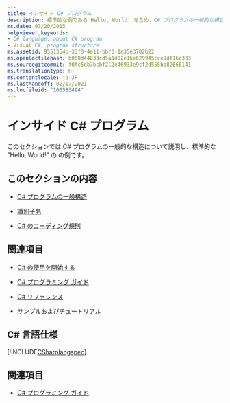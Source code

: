 ```yaml
---
title: インサイド C# プログラム
description: 標準的な例である Hello, World! を含め、C# プログラムの一般的な構造を理解するには、このリソースを使用します。
ms.date: 07/20/2015
helpviewer_keywords:
- C# language, about C# program
- Visual C#, program structure
ms.assetid: 9551354b-33f0-4e11-bbf0-1a35e3702b22
ms.openlocfilehash: b060d44833cd5a1d02e16e629945cce9df16d333
ms.sourcegitcommit: f0fc5db7bcbf212e46933e9cf2d555bb82666141
ms.translationtype: HT
ms.contentlocale: ja-JP
ms.lasthandoff: 02/17/2021
ms.locfileid: "100583494"
---
```

# <a name="inside-a-c-program"></a>インサイド C# プログラム

このセクションでは C# プログラムの一般的な構造について説明し、標準的な "Hello, World!" の の例です。

## <a name="in-this-section"></a>このセクションの内容

- [C# プログラムの一般構造](general-structure-of-a-csharp-program.md)

- [識別子名](identifier-names.md)

- [C# のコーディング規則](coding-conventions.md)

## <a name="related-sections"></a>関連項目

- [C# の使用を開始する](../../tour-of-csharp/index.md)

- [C# プログラミング ガイド](../index.md)

- [C# リファレンス](../../language-reference/index.md)

- [サンプルおよびチュートリアル](../../../samples-and-tutorials/index.md)

## <a name="c-language-specification"></a>C# 言語仕様

[!INCLUDE[CSharplangspec](~/includes/csharplangspec-md.md)]

## <a name="see-also"></a>関連項目

- [C# プログラミング ガイド](../index.md)

